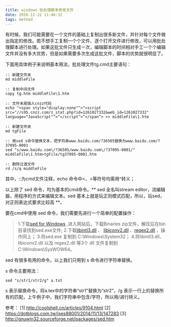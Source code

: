 ```yaml
---
title: windows 批处理脚本修改文件
date: 2016-12-22 11:46:32
tags: method
---
```


有时候，我们可能需要在一个文件的基础上复制出很多新文件，并针对每个文件做出指定的修改。若不想手工复制一个个文件、逐个打开文件进行修改，可以用批处理脚本进行处理。如果这批文件只生成一次，编辑脚本的时间相对手工一个个编辑文件并没有多大优势，但是如果需要多次生成这批文件，脚本的优势就很明显了。

<!-- more -->

下面用具体例子来说明基本用法，批处理文件tg.cmd主要语句：

```
:: 新建文件夹
md middleFile

:: 复制中间文件
copy tg.htm middleFile\1.htm

:: 文件末尾插入cnzz代码
echo ^<span style="display:none"^>^<script src="//s95.cnzz.com/z_stat.php?id=1261027332&web_id=1261027332" language="JavaScript"^>^</script^>^</span^> >> middleFile\1.htm

:: 新建文件夹
md tgFile

:: 用sed s命令替换文本，把字符串www.baidu.com/?36505替换为www.baidu.com/?37095-0001
sed "s/www.baidu.com\/?36505/www.baidu.com\/?37095-0001/" middleFile\1.htm>tgFile/tg37095-0001.htm

:: 删除过渡文件
rd /s/q middleFile 
```

其中，::为cmd文件注释，echo 命令中<、>等符号均需用^转义；

以上除了 sed 命令，均为基本的cmd命令。** sed 全名叫stream editor，流编辑器，用程序的方式来编辑文本。sed 基本上就是玩正则模式匹配，所以，玩sed，对正则表达式要求比较高 **。

要在cmd中使用 sed 命令，我们需要先进行一个简单的配置操作：
> 1.下载[sed for Windows](http://gnuwin32.sourceforge.net/packages/sed.htm) ,进入网站后，下载Binaries zip文件，解压后在bin目录找到sed.exe文件;
> 2.下载[libintl3.dll](http://gnuwin32.sourceforge.net/packages/libintl.htm) 、 [libiconv2.dll](http://gnuwin32.sourceforge.net/packages/libiconv.htm) 、[regex2.dll](http://gnuwin32.sourceforge.net/packages/regex.htm) ，操作同上；
> 3.将sed.exe 复制到 C:\Windows\System32；
> 4.将libintl3.dll、libiconv2.dll 以及 regex2.dll 等3个 dll 文件复制到C:\Windows\SysWOW64。

sed 有很多有用的命令，以上我们只用到 s 命令进行字符串替换。

s 命令主要用法：

```
sed "s/str1/str2/g" a.txt
```

s 表示替换命令，将a.tex中的字符串“str1”替换为“str2”，/g 表示一行上的替换所有的匹配，上午例子中，我们字符串中包含/字符，所以用\/进行转义。


参考：
[1] http://coolshell.cn/articles/9104.html
[2] https://dotblogs.com.tw/jses88001/2014/11/13/147283
[3] http://gnuwin32.sourceforge.net/packages/sed.htm


    



